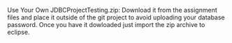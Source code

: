 Use Your Own JDBCProjectTesting.zip:
Download it from the assignment files and place it outside of the git project to avoid uploading your database password. Once you have it dowloaded just import the zip archive to eclipse.
